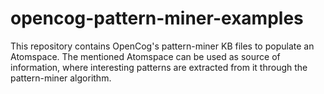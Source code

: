 # opencog-pattern-miner-examples

This repository contains OpenCog's pattern-miner KB files to populate an Atomspace. The mentioned Atomspace can be used as source of information, where interesting patterns are extracted from it through the pattern-miner algorithm.

